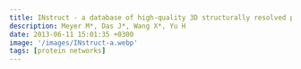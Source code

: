 ```yaml
---
title: INstruct - a database of high-quality 3D structurally resolved protein interactome networks
description: Meyer M*, Das J*, Wang X*, Yu H
date: 2013-06-11 15:01:35 +0300
image: '/images/INstruct-a.webp'
tags: [protein networks]
---
```

